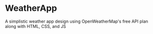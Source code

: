 # WeatherApp

A simplistic weather app design using OpenWeatherMap's free API plan along with HTML, CSS, and JS
